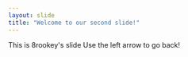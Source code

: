 ```yaml
---
layout: slide
title: "Welcome to our second slide!"
---
```

This is 8rookey's slide
Use the left arrow to go back!
